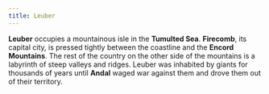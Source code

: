 ```yaml
---
title: Leuber
---
```


**Leuber** occupies a mountainous isle in the **Tumulted Sea**. **Firecomb**, its capital city, is pressed tightly between the coastline and the **Encord Mountains**. The rest of the country on the other side of the mountains is a labyrinth of steep valleys and ridges. Leuber was inhabited by giants for thousands of years until **Andal** waged war against them and drove them out of their territory.
